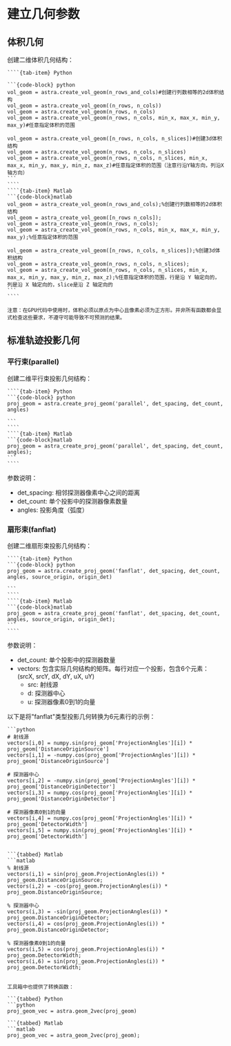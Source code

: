# 建立几何参数

## 体积几何

创建二维体积几何结构：

`````{tab-set} 
````{tab-item} Python

```{code-block} python
vol_geom = astra.create_vol_geom(n_rows_and_cols)#创建行列数相等的2d体积结构
vol_geom = astra.create_vol_geom((n_rows, n_cols))
vol_geom = astra.create_vol_geom(n_rows, n_cols)
vol_geom = astra.create_vol_geom(n_rows, n_cols, min_x, max_x, min_y, max_y)#任意指定体积的范围

vol_geom = astra.create_vol_geom([n_rows, n_cols, n_slices])#创建3d体积结构
vol_geom = astra.create_vol_geom(n_rows, n_cols, n_slices)
vol_geom = astra.create_vol_geom(n_rows, n_cols, n_slices, min_x, max_x, min_y, max_y, min_z, max_z)#任意指定体积的范围（注意行沿Y轴方向，列沿X轴方向）
```
````
````{tab-item} Matlab
```{code-block}matlab
vol_geom = astra_create_vol_geom(n_rows_and_cols);%创建行列数相等的2d体积结构
vol_geom = astra_create_vol_geom([n_rows n_cols]);
vol_geom = astra_create_vol_geom(n_rows, n_cols);
vol_geom = astra_create_vol_geom(n_rows, n_cols, min_x, max_x, min_y, max_y);%任意指定体积的范围

vol_geom = astra_create_vol_geom([n_rows, n_cols, n_slices]);%创建3d体积结构
vol_geom = astra_create_vol_geom(n_rows, n_cols, n_slices);
vol_geom = astra_create_vol_geom(n_rows, n_cols, n_slices, min_x, max_x, min_y, max_y, min_z, max_z);%任意指定体积的范围，行是沿 Y 轴定向的，列是沿 X 轴定向的，slice是沿 Z 轴定向的
```
````
`````

```{warning}
注意：在GPU代码中使用时，体积必须以原点为中心且像素必须为正方形。并非所有函数都会显式检查这些要求，不遵守可能导致不可预测的结果。
```
## 标准轨迹投影几何

### 平行束(parallel)

创建二维平行束投影几何结构：

`````{tab-set} 
````{tab-item} Python
```{code-block} python
proj_geom = astra.create_proj_geom('parallel', det_spacing, det_count, angles)

```
````
````{tab-item} Matlab
```{code-block}matlab
proj_geom = astra_create_proj_geom('parallel', det_spacing, det_count, angles);
```
````
`````
参数说明：
- det_spacing: 相邻探测器像素中心之间的距离
- det_count: 单个投影中的探测器像素数量
- angles: 投影角度（弧度）

### 扇形束(fanflat)

创建二维扇形束投影几何结构：

`````{tab-set} 
````{tab-item} Python
```{code-block} python
proj_geom = astra.create_proj_geom('fanflat', det_spacing, det_count, angles, source_origin, origin_det)

```
````
````{tab-item} Matlab
```{code-block}matlab
proj_geom = astra_create_proj_geom('fanflat', det_spacing, det_count, angles, source_origin, origin_det);
```
````
`````
参数说明：
- det_count: 单个投影中的探测器数量
- vectors: 包含实际几何结构的矩阵。每行对应一个投影，包含6个元素：(srcX, srcY, dX, dY, uX, uY)
  - src: 射线源
  - d: 探测器中心
  - u: 探测器像素0到1的向量

以下是将"fanflat"类型投影几何转换为6元素行的示例：

```{tabbed} Python
```python
# 射线源
vectors[i,0] = numpy.sin(proj_geom['ProjectionAngles'][i]) * proj_geom['DistanceOriginSource']
vectors[i,1] = -numpy.cos(proj_geom['ProjectionAngles'][i]) * proj_geom['DistanceOriginSource']

# 探测器中心
vectors[i,2] = -numpy.sin(proj_geom['ProjectionAngles'][i]) * proj_geom['DistanceOriginDetector']
vectors[i,3] = numpy.cos(proj_geom['ProjectionAngles'][i]) * proj_geom['DistanceOriginDetector']

# 探测器像素0到1的向量
vectors[i,4] = numpy.cos(proj_geom['ProjectionAngles'][i]) * proj_geom['DetectorWidth']
vectors[i,5] = numpy.sin(proj_geom['ProjectionAngles'][i]) * proj_geom['DetectorWidth']


```{tabbed} Matlab
```matlab
% 射线源
vectors(i,1) = sin(proj_geom.ProjectionAngles(i)) * proj_geom.DistanceOriginSource;
vectors(i,2) = -cos(proj_geom.ProjectionAngles(i)) * proj_geom.DistanceOriginSource;

% 探测器中心
vectors(i,3) = -sin(proj_geom.ProjectionAngles(i)) * proj_geom.DistanceOriginDetector;
vectors(i,4) = cos(proj_geom.ProjectionAngles(i)) * proj_geom.DistanceOriginDetector;

% 探测器像素0到1的向量
vectors(i,5) = cos(proj_geom.ProjectionAngles(i)) * proj_geom.DetectorWidth;
vectors(i,6) = sin(proj_geom.ProjectionAngles(i)) * proj_geom.DetectorWidth;


工具箱中也提供了转换函数：

```{tabbed} Python
```python
proj_geom_vec = astra.geom_2vec(proj_geom)

```{tabbed} Matlab
```matlab
proj_geom_vec = astra_geom_2vec(proj_geom);